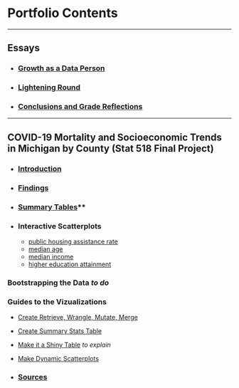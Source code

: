 # Portfolio Contents


***


## **Essays**
- ### [Growth as a Data Person](https://github.com/BrookemWalters/BrookemWalters-Portfolio/blob/main/Essays/Growth%20As%20A%20Data%20Person.md#growth-as-a-data-person) 
- ### [Lightening Round](https://github.com/BrookemWalters/BrookemWalters-Portfolio/blob/main/Essays/Lightening%20Round.md#lightening-round)
- ### [Conclusions and Grade Reflections](https://github.com/BrookemWalters/BrookemWalters-Portfolio/blob/main/Essays/Conclusion%20%26%20Grade%20Reflections.md#conclusion--grade-reflections)


***


##  **COVID-19 Mortality and Socioeconomic Trends in Michigan by County (Stat 518 Final Project)**

- ### [Introduction](https://github.com/BrookemWalters/BrookemWalters-Portfolio/blob/main/Stats%20518%20Final%20Project/Introduction.md#introduction-to-michigan-counties-in-a-pandemic)
- ### [Findings](https://github.com/BrookemWalters/BrookemWalters-Portfolio/blob/main/Stats%20518%20Final%20Project/Summary%20of%20Findings.md#covid-19-mortality-and-socioeconomic-trends-in-michigan-by-county)

- ### [Summary Tables](https://073308-brooke.shinyapps.io/MIShiny/)**
- ### Interactive Scatterplots
   - [public housing assistance rate](https://rpubs.com/ekoorb03/plots_pubassistance)
   - [median age](https://rpubs.com/ekoorb03/plots_medianage)
   - [median income](https://rpubs.com/ekoorb03/plots_income)
   - [higher education attainment](https://rpubs.com/ekoorb03/plots_education)


### **Bootstrapping the Data** *to do*

### **Guides to the Vizualizations**
  - [Create Retrieve, Wrangle, Mutate, Merge](https://rpubs.com/ekoorb03/Guides_Create_Covid_Census)
  
  - [Create Summary Stats Table](http://rpubs.com/ekoorb03/Guides_Summary_Stats)

  - [Make it a Shiny Table]() *to explain*

  - [Make Dynamic Scatterplots](https://rpubs.com/ekoorb03/Guides_Scatter_Plots)
  
- ### [Sources](https://github.com/BrookemWalters/BrookemWalters-Portfolio/blob/main/Stats%20518%20Final%20Project/Sources/sources.md#sources)

